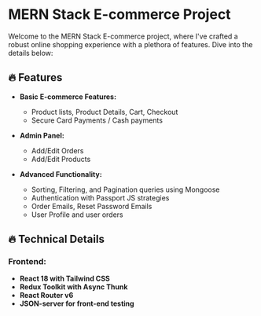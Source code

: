 # MERN Stack E-commerce Project

Welcome to the MERN Stack E-commerce project, where I've crafted a robust online shopping experience with a plethora of features. Dive into the details below:

## 🔥 Features

- **Basic E-commerce Features:**

  - Product lists, Product Details, Cart, Checkout
  - Secure Card Payments / Cash payments

- **Admin Panel:**

  - Add/Edit Orders
  - Add/Edit Products

- **Advanced Functionality:**
  - Sorting, Filtering, and Pagination queries using Mongoose
  - Authentication with Passport JS strategies
  - Order Emails, Reset Password Emails
  - User Profile and user orders

## 🔥 Technical Details

### Frontend:

- **React 18 with Tailwind CSS**
- **Redux Toolkit with Async Thunk**
- **React Router v6**
- **JSON-server for front-end testing**
